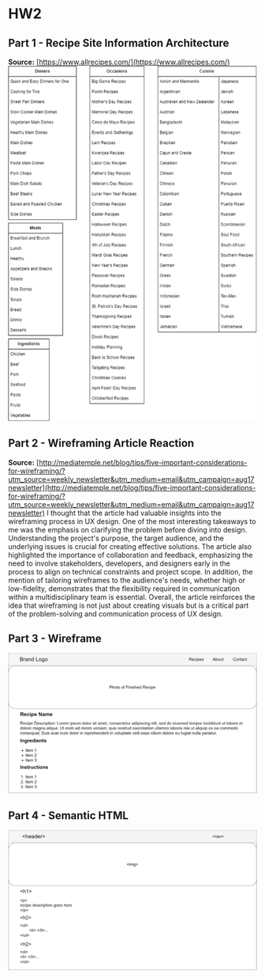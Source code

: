 # HW2
## Part 1 - Recipe Site Information Architecture
**Source:** [https://www.allrecipes.com/](https://www.allrecipes.com/)
![Information Architecture of allrecipes.com](./img/info_arch.png "Information Architecture of allrecipes.com")
## Part 2 - Wireframing Article Reaction
**Source:** [http://mediatemple.net/blog/tips/five-important-considerations-for-wireframing/?utm_source=weekly_newsletter&utm_medium=email&utm_campaign=aug17newsletter](http://mediatemple.net/blog/tips/five-important-considerations-for-wireframing/?utm_source=weekly_newsletter&utm_medium=email&utm_campaign=aug17newsletter)
I thought that the article had valuable insights into the wireframing process in UX design.  One of the most interesting takeaways to me was the emphasis on clarifying the problem before diving into design.  Understanding the project's purpose, the target audience, and the underlying issues is crucial for creating effective solutions.  The article also highlighted the importance of collaboration and feedback, emphasizing the need to involve stakeholders, developers, and designers early in the process to align on technical constraints and project scope.  In addition, the mention of tailoring wireframes to the audience's needs, whether high or low-fidelity, demonstrates that the flexibility required in communication within a multidisciplinary team is essential.  Overall, the article reinforces the idea that wireframing is not just about creating visuals but is a critical part of the problem-solving and communication process of UX design.
## Part 3 - Wireframe
![Wireframe](./img/wireframe.png "Wireframe")
## Part 4 - Semantic HTML
![Semantic HTML](./img/semantic_html.png "Semantic HTML")
